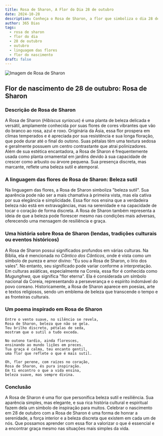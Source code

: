 ```yaml
---
title: Rosa de Sharon, A Flor do Dia 28 de outubro
date: 2024-10-28
description: Conheça o Rosa de Sharon, a flor que simboliza o dia 28 de outubro e seu significado 'Beleza sutil'. Explore a beleza e o simbolismo desta flor encantadora.
author: 365 Dias
tags:
  - rosa de sharon
  - flor do dia
  - 28 de outubro
  - outubro
  - linguagem das flores
  - flor do nascimento
draft: false
---
```


![Imagem de Rosa de Sharon](https://cdn.pixabay.com/photo/2022/08/14/07/18/flower-7385082_1280.jpg#center)


## Flor de nascimento de 28 de outubro: Rosa de Sharon

### Descrição de Rosa de Sharon

A Rosa de Sharon (_Hibiscus syriacus_) é uma planta de beleza delicada e versátil, amplamente conhecida por suas flores de cores vibrantes que vão do branco ao rosa, azul e roxo. Originária da Ásia, essa flor prospera em climas temperados e é apreciada por sua resistência e sua longa floração, que pode durar até o final do outono. Suas pétalas têm uma textura sedosa e geralmente possuem um centro contrastante que atrai polinizadores. Além de sua estética encantadora, a Rosa de Sharon é frequentemente usada como planta ornamental em jardins devido à sua capacidade de crescer como arbusto ou árvore pequena. Sua presença discreta, mas marcante, reflete uma beleza sutil e atemporal.

### A linguagem das flores de Rosa de Sharon: Beleza sutil

Na linguagem das flores, a Rosa de Sharon simboliza "beleza sutil". Sua aparência pode não ser a mais chamativa à primeira vista, mas ela cativa por sua elegância e simplicidade. Essa flor nos ensina que a verdadeira beleza não está em extravagâncias, mas na serenidade e na capacidade de tocar o coração de forma discreta. A Rosa de Sharon também representa a ideia de que a beleza pode florescer mesmo nas condições mais adversas, oferecendo uma mensagem de resiliência e graça.

### Uma história sobre Rosa de Sharon (lendas, tradições culturais ou eventos históricos)

A Rosa de Sharon possui significados profundos em várias culturas. Na Bíblia, ela é mencionada no _Cântico dos Cânticos_, onde é vista como um símbolo de pureza e amor divino: "Eu sou a Rosa de Sharon, o lírio dos vales". No entanto, seu significado pode variar conforme a interpretação. Em culturas asiáticas, especialmente na Coreia, essa flor é conhecida como _Mugunghwa_, que significa "flor eterna". Ela é considerada um símbolo nacional da Coreia, representando a perseverança e o espírito indomável do povo coreano. Historicamente, a Rosa de Sharon aparece em poesias, arte e textos religiosos, sendo um emblema de beleza que transcende o tempo e as fronteiras culturais.

### Um poema inspirado em Rosa de Sharon

```
Entre o vento suave, no silêncio se revela,  
Rosa de Sharon, beleza que não se gela.  
Teu brilho discreto, pétalas de seda,  
mostram que o sutil a tudo exceda.  

No outono tardio, ainda floresces,  
ensinando ao mundo lições em preces.  
Tua graça é calma, teu encanto gentil,  
uma flor que reflete o que é mais sutil.  

Oh, flor perene, com raízes no coração,  
Rosa de Sharon, és pura inspiração.  
Em ti encontro o que a vida ensina,  
beleza suave, mas sempre divina.  
```

### Conclusão

A Rosa de Sharon é uma flor que personifica beleza sutil e resiliência. Sua aparência simples, mas elegante, e sua rica história cultural e espiritual fazem dela um símbolo de inspiração para muitos. Celebrar o nascimento em 28 de outubro com a Rosa de Sharon é uma forma de honrar a serenidade, a força interior e a beleza discreta que existem em cada um de nós. Que possamos aprender com essa flor a valorizar o que é essencial e a encontrar graça mesmo nas situações mais simples da vida.